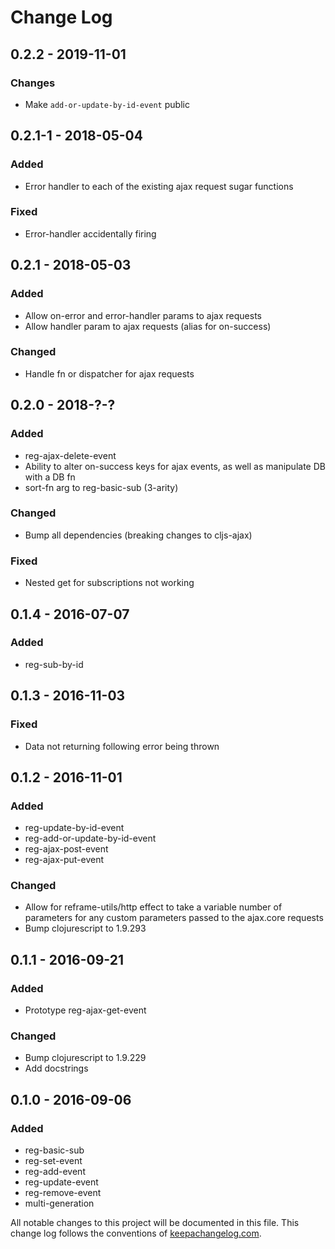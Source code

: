 # Change Log
## 0.2.2 - 2019-11-01
### Changes
- Make `add-or-update-by-id-event` public

## 0.2.1-1 - 2018-05-04
### Added
- Error handler to each of the existing ajax request sugar functions

### Fixed
- Error-handler accidentally firing

## 0.2.1 - 2018-05-03
### Added
- Allow on-error and error-handler params to ajax requests
- Allow handler param to ajax requests (alias for on-success)
### Changed
- Handle fn or dispatcher for ajax requests

## 0.2.0 - 2018-?-?
### Added
- reg-ajax-delete-event
- Ability to alter on-success keys for ajax events, as well as manipulate DB with a DB fn
- sort-fn arg to reg-basic-sub (3-arity)

### Changed
- Bump all dependencies (breaking changes to cljs-ajax)

### Fixed
- Nested get for subscriptions not working

## 0.1.4 - 2016-07-07
### Added
- reg-sub-by-id

## 0.1.3 - 2016-11-03
### Fixed
- Data not returning following error being thrown

## 0.1.2 - 2016-11-01
### Added
- reg-update-by-id-event
- reg-add-or-update-by-id-event
- reg-ajax-post-event
- reg-ajax-put-event

### Changed
- Allow for reframe-utils/http effect to take a variable number of parameters for any custom parameters passed to the ajax.core requests
- Bump clojurescript to 1.9.293

## 0.1.1 - 2016-09-21
### Added
- Prototype reg-ajax-get-event

### Changed
- Bump clojurescript to 1.9.229
- Add docstrings

## 0.1.0 - 2016-09-06
### Added
- reg-basic-sub
- reg-set-event
- reg-add-event
- reg-update-event
- reg-remove-event
- multi-generation

All notable changes to this project will be documented in this file. This change log follows the conventions of [keepachangelog.com](http://keepachangelog.com/).